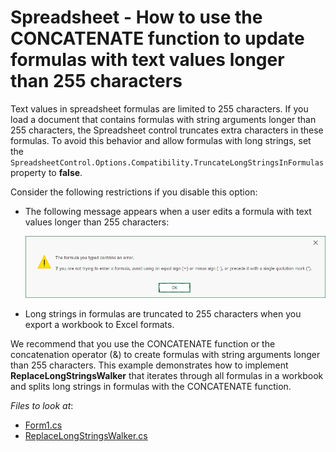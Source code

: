 # Spreadsheet - How to use the CONCATENATE function to update formulas with text values longer than 255 characters

Text values in spreadsheet formulas are limited to 255 characters. If you load a document that contains formulas with string arguments longer than 255 characters, the Spreadsheet control truncates extra characters in these formulas. To avoid this behavior and allow formulas with long strings, set the `SpreadsheetControl.Options.Compatibility.TruncateLongStringsInFormulas` property to **false**.

Consider the following restrictions if you disable this option:

* The following message appears when a user edits a formula with text values longer than 255 characters:

    ![Error Formula Message](./images/spreadsheet-message.png)

* Long strings in formulas are truncated to 255 characters when you export a workbook to Excel formats. 

We recommend that you use the CONCATENATE function or the concatenation operator (&) to create formulas with string arguments longer than 255 characters. This example demonstrates how to implement **ReplaceLongStringsWalker** that iterates through all formulas in a workbook and splits long strings in formulas with the CONCATENATE function.

<!-- default file list -->
*Files to look at*:

* [Form1.cs](./CS/SpreadsheetApp/Form1.cs)
* [ReplaceLongStringsWalker.cs](./CS/SpreadsheetApp/ReplaceLongStringsWalker.cs)
<!-- default file list end -->